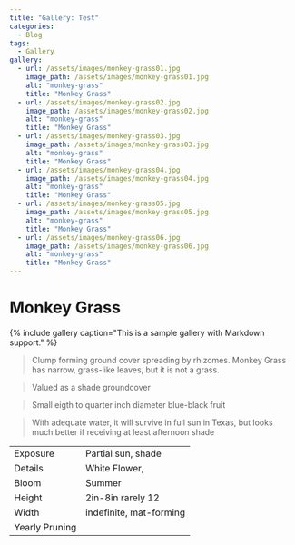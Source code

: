 ```yaml
---
title: "Gallery: Test"
categories:
  - Blog
tags:
  - Gallery
gallery:
  - url: /assets/images/monkey-grass01.jpg
    image_path: /assets/images/monkey-grass01.jpg
    alt: "monkey-grass"
    title: "Monkey Grass"
  - url: /assets/images/monkey-grass02.jpg
    image_path: /assets/images/monkey-grass02.jpg
    alt: "monkey-grass"
    title: "Monkey Grass"
  - url: /assets/images/monkey-grass03.jpg
    image_path: /assets/images/monkey-grass03.jpg
    alt: "monkey-grass"
    title: "Monkey Grass"
  - url: /assets/images/monkey-grass04.jpg
    image_path: /assets/images/monkey-grass04.jpg
    alt: "monkey-grass"
    title: "Monkey Grass"
  - url: /assets/images/monkey-grass05.jpg
    image_path: /assets/images/monkey-grass05.jpg
    alt: "monkey-grass"
    title: "Monkey Grass"
  - url: /assets/images/monkey-grass06.jpg
    image_path: /assets/images/monkey-grass06.jpg
    alt: "monkey-grass"
    title: "Monkey Grass"
---
```


# Monkey Grass


{% include gallery caption="This is a sample gallery with Markdown support." %}

> Clump forming ground cover spreading by rhizomes. Monkey Grass has narrow, grass-like leaves, but it is not a grass. 

> Valued as a shade groundcover

> Small eigth to quarter inch diameter blue-black fruit

> With adequate water, it will survive in full sun in Texas, but looks much better if receiving at least afternoon shade


|                |                         |
|----------------|-------------------------|
| Exposure       | Partial sun, shade      |
| Details        | White Flower,           |
| Bloom          | Summer                  |
| Height         | 2in-8in rarely 12       |
| Width          | indefinite, mat-forming |
| Yearly Pruning |                         |